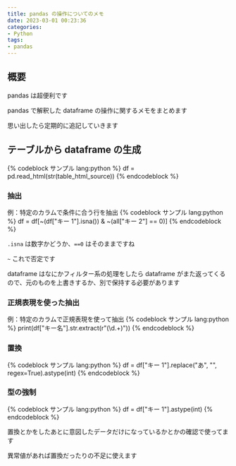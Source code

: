```yaml
---
title: pandas の操作についてのメモ
date: 2023-03-01 00:23:36
categories:
- Python
tags:
- pandas
---
```


## 概要
pandas は超便利です

pandas で解釈した dataframe の操作に関するメモをまとめます

思い出したら定期的に追記していきます

## テーブルから dataframe の生成
{% codeblock サンプル lang:python %}
df = pd.read_html(str(table_html_source))
{% endcodeblock %}

### 抽出
例：特定のカラムで条件に合う行を抽出
{% codeblock サンプル lang:python %}
df = df[~(df["キー 1"].isna()) & ~(all["キー 2"] == 0)]
{% endcodeblock %}

`.isna` は数字かどうか、`==0` はそのままですね

`~` これで否定です

dataframe はなにかフィルター系の処理をしたら dataframe がまた返ってくるので、元のものを上書きするか、別で保持する必要があります

### 正規表現を使った抽出
例：特定のカラムで正規表現を使って抽出
{% codeblock サンプル lang:python %}
print(df["キー名"].str.extract(r"(\d.+)"))
{% endcodeblock %}

### 置換
{% codeblock サンプル lang:python %}
df = df["キー 1"].replace("あ", "", regex=True).astype(int)
{% endcodeblock %}

### 型の強制
{% codeblock サンプル lang:python %}
df = df["キー 1"].astype(int)
{% endcodeblock %}

置換とかをしたあとに意図したデータだけになっているかとかの確認で使ってます

異常値があれば置換だったりの不足に使えます